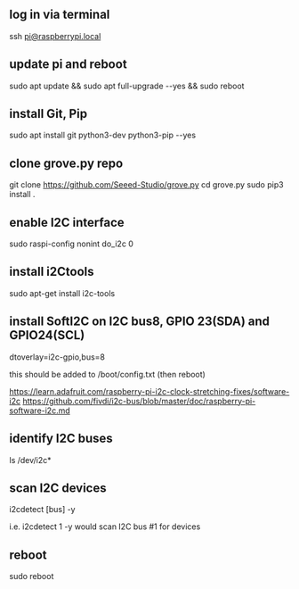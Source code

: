## log in via terminal
ssh pi@raspberrypi.local

## update pi and reboot
sudo apt update && sudo apt full-upgrade --yes && sudo reboot

## install  Git, Pip
sudo apt install git python3-dev python3-pip --yes

## clone grove.py repo
git clone https://github.com/Seeed-Studio/grove.py
cd grove.py
sudo pip3 install .

## enable I2C interface
sudo raspi-config nonint do_i2c 0

## install i2Ctools
sudo apt-get install i2c-tools

## install SoftI2C on I2C bus8, GPIO 23(SDA) and GPIO24(SCL)
dtoverlay=i2c-gpio,bus=8

this should be added to /boot/config.txt (then reboot)

<https://learn.adafruit.com/raspberry-pi-i2c-clock-stretching-fixes/software-i2c>
<https://github.com/fivdi/i2c-bus/blob/master/doc/raspberry-pi-software-i2c.md>

## identify I2C buses
ls /dev/i2c*

## scan I2C devices
i2cdetect [bus] -y

i.e.
i2cdetect 1 -y
would scan I2C bus #1 for devices

## reboot
sudo reboot